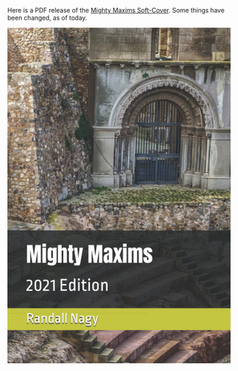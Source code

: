 Here is a PDF release of the [Mighty Maxims Soft-Cover](https://www.amazon.com/dp/B09H9DV8KV). Some things have been changed, as of today.

![MM_Cover_2021.jpg](MM_Cover_2021.jpg)
